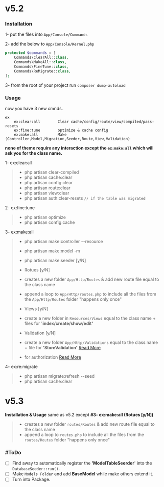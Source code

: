 # v5.2
### Installation
1- put the files into `App/Console/Commands`

2- add the below to `App/Console/Kernel.php`

```php
protected $commands = [
    Commands\ClearAll::class,
    Commands\MakeAll::class,
    Commands\FineTune::class,
    Commands\ReMigrate::class,
];
```

3- from the root of your project run `composer dump-autoload`

### Usage
now you have 3 new cmnds.

```shell
ex
    ex:clear:all        Clear cache/config/route/view/compiled/pass-resets
    ex:fine:tune        optimize & cache config
    ex:make:all         Make (Controller,Model,Migration,Seeder,Route,View,Validation)
```
**none of theme require any interaction except the `ex:make:all` which will ask you for the class name.**

1- ex:clear:all
>  - php artisan clear-compiled
>  - php artisan cache:clear
>  - php artisan config:clear
>  - php artisan route:clear
>  - php artisan view:clear
>  - php artisan auth:clear-resets  `// if the table was migrated`

2- ex:fine:tune
>  - php artisan optimize
>  - php artisan config:cache

3- ex:make:all
>  - php artisan make:controller --resource
>  - php artisan make:model -m
>  - php artisan make:seeder [y/N]
>
> - Rotues [y/N]
>  - creates a new folder `App/Http/Routes` & add new route file equal to the class name
>  - append a loop to `App/Http/routes.php` to include all the files from the `App/Http/Routes` folder "happens only once"
>
> - Views [y/N]
>  - create a new folder in `Resources/Views` equal to the class name + files for **'index/create/show/edit'**
>
> - Validation [y/N]
>  - create a new folder `App/Http/Validations` equal to the class name + file for **'StoreValidation'** [Read More](https://ctf0.wordpress.com/2016/10/01/custom-validation-with-the-same-workflow-laravel-v5-2/)
>  - for authorization [Read More](https://gist.github.com/ctf0/5cde91273c33ade6da6e2a0c8b7f47bf)

4- ex:re:migrate
>  - php artisan migrate:refresh --seed
>  - php artisan cache:clear


# v5.3
**Installation & Usage** same as v5.2 except **#3- ex:make:all (Rotues [y/N])**
>  - creates a new folder `routes/Routes` & add new route file equal to the class name
>  - append a loop to `routes.php` to include all the files from the `routes/Routes` folder "happens only once"


### #ToDo

* [ ] Find away to automatically register the **'ModelTableSeerder'** into the `DatabaseSeeder::run()`.
* [ ] Make `Models Folder` and add **BaseModel** while make others extend it.
* [ ] Turn into Package.
